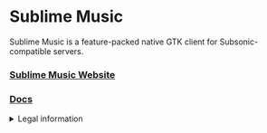 # Sublime Music

Sublime Music is a feature-packed native GTK client for Subsonic-compatible
servers.

### [Sublime Music Website](https://sublimemusic.app)

### [Docs](https://docs.sublimemusic.app)

<details>

<summary>Legal information</summary>

Sublime Music is a project maintained by Nevarro LLC which is owned by
[Sumner](https://sumnerevans.com).

</details>
